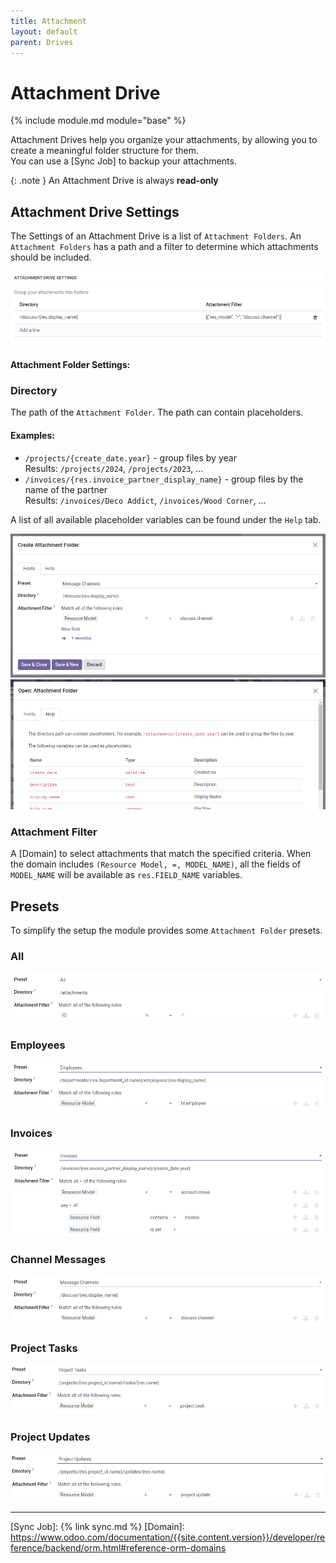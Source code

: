 ```yaml
---
title: Attachment
layout: default
parent: Drives
---
```


# Attachment Drive

{% include module.md module="base" %}

Attachment Drives help you organize your attachments, by allowing you to create a meaningful folder structure for them. <br />
You can use a [Sync Job] to backup your attachments.

{: .note }
An Attachment Drive is always **read-only**

## Attachment Drive Settings

The Settings of an Attachment Drive is a list of `Attachment Folders`.
An `Attachment Folders` has a path and a filter to determine which attachments should be included.

![Attachment Drive Settings](../assets/attachment_drive_settings.png)

#### Attachment Folder Settings: 

### Directory

The path of the `Attachment Folder`. The path can contain placeholders.

#### Examples:
- `/projects/{create_date.year}` - group files by year <br />
  Results: `/projects/2024`, `/projects/2023`, ... 
- `/invoices/{res.invoice_partner_display_name}` - group files by the name of the partner <br />
  Results: `/invoices/Deco Addict`, `/invoices/Wood Corner`, ...

A list of all available placeholder variables can be found under the `Help` tab.

![Create Attachment Folder](../assets/create_attachment_folder.png)
![Attachment Folder Help](../assets/attachment_folder_help.png)

### Attachment Filter

A [Domain] to select attachments that match the specified criteria.
When the domain includes `(Resource Model, =, MODEL_NAME)`, all the fields of `MODEL_NAME` will be available as `res.FIELD_NAME` variables.

## Presets

To simplify the setup the module provides some `Attachment Folder` presets. 

### All

![All Preset](../assets/preset_all.png)

### Employees

![Employees Preset](../assets/preset_employees.png)

### Invoices

![Invoices Preset](../assets/preset_invoices.png)

### Channel Messages

![Channel Messages Preset](../assets/preset_discuss.png)

### Project Tasks

![All Preset](../assets/preset_project_tasks.png)

### Project Updates

![All Preset](../assets/preset_project_updates.png)


---

[Sync Job]: {% link sync.md %}
[Domain]: https://www.odoo.com/documentation/{{site.content.version}}/developer/reference/backend/orm.html#reference-orm-domains

